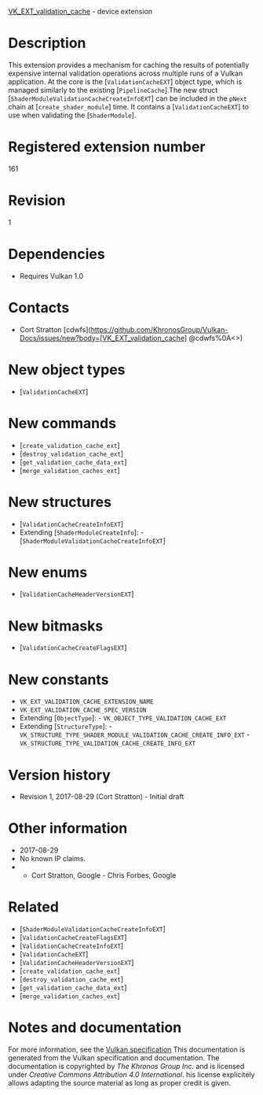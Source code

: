 [VK_EXT_validation_cache](https://www.khronos.org/registry/vulkan/specs/1.3-extensions/man/html/VK_EXT_validation_cache.html) - device extension

# Description
This extension provides a mechanism for caching the results of potentially
expensive internal validation operations across multiple runs of a Vulkan
application.
At the core is the [`ValidationCacheEXT`] object type, which is managed
similarly to the existing [`PipelineCache`].The new struct [`ShaderModuleValidationCacheCreateInfoEXT`] can be
included in the `pNext` chain at [`create_shader_module`] time.
It contains a [`ValidationCacheEXT`] to use when validating the
[`ShaderModule`].

# Registered extension number
161

# Revision
1

# Dependencies
- Requires Vulkan 1.0

# Contacts
- Cort Stratton [cdwfs](https://github.com/KhronosGroup/Vulkan-Docs/issues/new?body=[VK_EXT_validation_cache] @cdwfs%0A<<Here describe the issue or question you have about the VK_EXT_validation_cache extension>>)

# New object types
- [`ValidationCacheEXT`]

# New commands
- [`create_validation_cache_ext`]
- [`destroy_validation_cache_ext`]
- [`get_validation_cache_data_ext`]
- [`merge_validation_caches_ext`]

# New structures
- [`ValidationCacheCreateInfoEXT`]
- Extending [`ShaderModuleCreateInfo`]:  - [`ShaderModuleValidationCacheCreateInfoEXT`]

# New enums
- [`ValidationCacheHeaderVersionEXT`]

# New bitmasks
- [`ValidationCacheCreateFlagsEXT`]

# New constants
- `VK_EXT_VALIDATION_CACHE_EXTENSION_NAME`
- `VK_EXT_VALIDATION_CACHE_SPEC_VERSION`
- Extending [`ObjectType`]:  - `VK_OBJECT_TYPE_VALIDATION_CACHE_EXT` 
- Extending [`StructureType`]:  - `VK_STRUCTURE_TYPE_SHADER_MODULE_VALIDATION_CACHE_CREATE_INFO_EXT`  - `VK_STRUCTURE_TYPE_VALIDATION_CACHE_CREATE_INFO_EXT`

# Version history
- Revision 1, 2017-08-29 (Cort Stratton)  - Initial draft

# Other information
* 2017-08-29
* No known IP claims.
*   - Cort Stratton, Google  - Chris Forbes, Google

# Related
- [`ShaderModuleValidationCacheCreateInfoEXT`]
- [`ValidationCacheCreateFlagsEXT`]
- [`ValidationCacheCreateInfoEXT`]
- [`ValidationCacheEXT`]
- [`ValidationCacheHeaderVersionEXT`]
- [`create_validation_cache_ext`]
- [`destroy_validation_cache_ext`]
- [`get_validation_cache_data_ext`]
- [`merge_validation_caches_ext`]

# Notes and documentation
For more information, see the [Vulkan specification](https://www.khronos.org/registry/vulkan/specs/1.3-extensions/html/vkspec.html)
This documentation is generated from the Vulkan specification and documentation.
The documentation is copyrighted by *The Khronos Group Inc.* and is licensed under *Creative Commons Attribution 4.0 International*.
his license explicitely allows adapting the source material as long as proper credit is given.
        